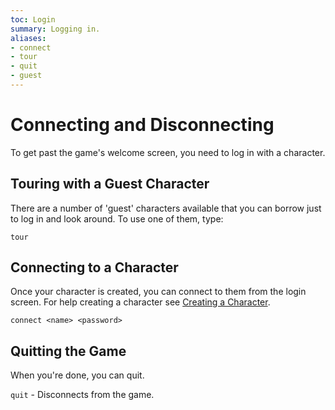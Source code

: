 ```yaml
---
toc: Login
summary: Logging in.
aliases:
- connect
- tour
- quit
- guest
---
```

# Connecting and Disconnecting

To get past the game's welcome screen, you need to log in with a character.  

## Touring with a Guest Character

There are a number of 'guest' characters available that you can borrow just to log in and look around.  To use one of them, type:

`tour`

## Connecting to a Character

Once your character is created, you can connect to them from the login screen.  For help creating a character see [Creating a Character](/help/login/create).

`connect <name> <password>`

## Quitting the Game

When you're done, you can quit.

`quit` - Disconnects from the game.